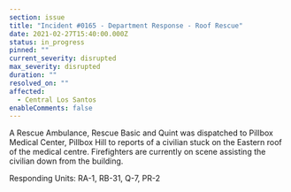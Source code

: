 ```yaml
---
section: issue
title: "Incident #0165 - Department Response - Roof Rescue"
date: 2021-02-27T15:40:00.000Z
status: in_progress
pinned: ""
current_severity: disrupted
max_severity: disrupted
duration: ""
resolved_on: ""
affected:
  - Central Los Santos
enableComments: false
---
```

A Rescue Ambulance, Rescue Basic and Quint was dispatched to Pillbox Medical Center, Pillbox Hill to reports of a civilian stuck on the Eastern roof of the medical centre. Firefighters are currently on scene assisting the civilian down from the building.

Responding Units: RA-1, RB-31, Q-7, PR-2